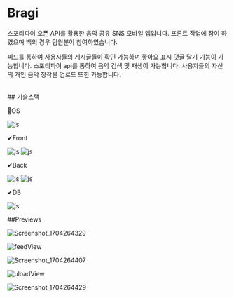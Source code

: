 # Bragi

스포티파이 오픈 API를 활용한 음악 공유 SNS 모바일 앱입니다.
프론트 작업에 참여 하였으며 백의 경우 팀원분이 참여하였습니다.

피드를 통하여 사용자들의 게시글들이 확인 가능하며 좋아요 표시 댓글 달기 기능이 가능합니다.
스포티파이 api를 통하여 음악 검색 및 재생이 가능합니다.
사용자들의 자신의 개인 음악 창작물 업로드 또한 가능합니다.


<br>
## 기술스택


📱OS

![js](https://img.shields.io/badge/Android-3DDC84?style=for-the-badge&logo=android&logoColor=white)

✔Front

![js](https://img.shields.io/badge/TypeScript-007ACC?style=for-the-badge&logo=typescript&logoColor=white)
![js](https://img.shields.io/badge/React_Native-20232A?style=for-the-badge&logo=react&logoColor=61DAFB)

✔Back

![js](https://img.shields.io/badge/Java-ED8B00?style=for-the-badge&logo=openjdk&logoColor=white)
![js](https://img.shields.io/badge/Spring-6DB33F?style=for-the-badge&logo=spring&logoColor=white)

✔DB

![js](https://img.shields.io/badge/PostgreSQL-316192?style=for-the-badge&logo=postgresql&logoColor=white)


##Previews

![Screenshot_1704264329](https://github.com/kjm9547/Bragi/assets/50660458/abd6dc04-7873-4004-9000-cf670a3588c6)


![feedView](https://github.com/kjm9547/Bragi/assets/50660458/afbaea62-3166-40cc-9133-559461bdfde0)


![Screenshot_1704264407](https://github.com/kjm9547/Bragi/assets/50660458/cbcef70e-fc55-4d94-a5f5-dfde1644e0ee)

![uloadView](https://github.com/kjm9547/Bragi/assets/50660458/f7634a72-6adb-41af-96f1-d3bb4c8eefa2)

![Screenshot_1704264429](https://github.com/kjm9547/Bragi/assets/50660458/2ce56061-21de-4f33-a508-b5360b07b479)
